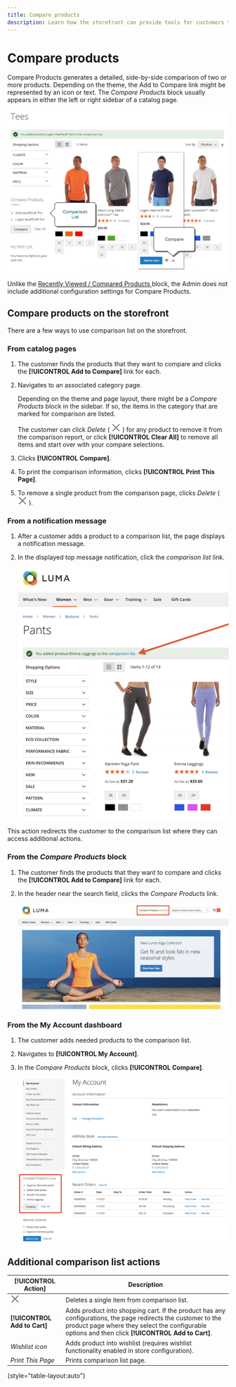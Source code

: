 ```yaml
---
title: Compare products
description: Learn how the storefront can provide tools for customers to compare products for more informed purchasing decisions.
---
```

# Compare products

Compare Products generates a detailed, side-by-side comparison of two or more products. Depending on the theme, the Add to Compare link might be represented by an icon or text. The _Compare Products_ block usually appears in either the left or right sidebar of a catalog page.

![Example storefront - comparison list](./assets/storefront-comparison-list.png)<!-- zoom -->

Unlike the [Recently Viewed / Compared Products ](products-viewed-compared.md) block, the Admin does not include additional configuration settings for Compare Products.

## Compare products on the storefront

There are a few ways to use comparison list on the storefront.

### From catalog pages

1. The customer finds the products that they want to compare and clicks the **[!UICONTROL Add to Compare]** link for each.

1. Navigates to an associated category page.

   Depending on the theme and page layout, there might be a _Compare Products_ block in the sidebar. If so, the items in the category that are marked for comparison are listed.

   The customer can click _Delete_ ( ![Delete icon](../assets/icon-delete-x.png) ) for any product to remove it from the comparison report, or click **[!UICONTROL Clear All]** to remove all items and start over with your compare selections.

1. Clicks **[!UICONTROL Compare]**.

1. To print the comparison information, clicks **[!UICONTROL Print This Page]**.

1. To remove a single product from the comparison page, clicks _Delete_ ( ![Delete icon](../assets/icon-delete-x.png) ).

### From a notification message

1. After a customer adds a product to a comparison list, the page displays a notification message.

1. In the displayed top message notification, click the _comparison list_ link.

   ![Compare Products Notification](./assets/notification-comparison-list.png)<!-- zoom -->

This action redirects the customer to the comparison list where they can access additional actions.

### From the _Compare Products_ block

1. The customer finds the products that they want to compare and clicks the **[!UICONTROL Add to Compare]** link for each.

1. In the header near the search field, clicks the _Compare Products_ link.

   ![Compare Products Header](./assets/compare-products-header.png)<!-- zoom -->

### From the My Account dashboard

1. The customer adds needed products to the comparison list.

1. Navigates to **[!UICONTROL My Account]**.

1. In the _Compare Products_ block, clicks **[!UICONTROL Compare]**.

   ![Compare Products block in customer account dashboard](./assets/my-account-compare-block.png)<!-- zoom -->

## Additional comparison list actions

|[!UICONTROL Action]|Description|
|------|-----------|
|![Delete icon](../assets/icon-delete-x.png) | Deletes a single item from comparison list.|
|**[!UICONTROL Add to Cart]** | Adds product into shopping cart. If the product has any configurations, the page redirects the customer to the product page where they select the configurable options and then click **[!UICONTROL Add to Cart]**.|
|_Wishlist icon_ | Adds product into wishlist (requires wishlist functionality enabled in store configuration).|
|_Print This Page_ | Prints comparison list page.|

{style="table-layout:auto"}
